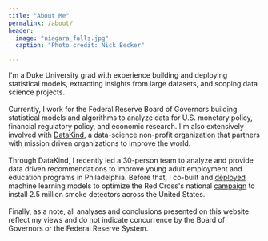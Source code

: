 ```yaml
---
title: "About Me"
permalink: /about/
header:
  image: "niagara_falls.jpg"
  caption: "Photo credit: Nick Becker"

---
```


>

I'm a Duke University grad with experience building and deploying statistical models, extracting insights from large datasets, and scoping data science projects. <br><br>Currently, I work for the Federal Reserve Board of Governors building statistical models and algorithms to analyze data for U.S. monetary policy, financial regulatory policy, and economic research. I'm also extensively involved with [DataKind](http://www.datakind.org/), a data-science non-profit organization that partners with mission driven organizations to improve the world. <br><br>Through DataKind, I recently led a 30-person team to analyze and provide data driven recommendations to improve young adult employment and education programs in Philadelphia. Before that, I co-built and [deployed](http://home-fire-risk.github.io/smoke_alarm_map/) machine learning models to optimize the Red Cross's national [campaign](http://www.redcross.org/get-help/prepare-for-emergencies/types-of-emergencies/fire/prevent-home-fire) to install 2.5 million smoke detectors across the United States. <br><br>Finally, as a note, all analyses and conclusions presented on this website reflect my views and do not indicate concurrence by the Board of Governors or the Federal Reserve System.
